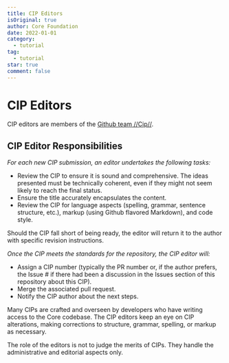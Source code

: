 ```yaml
---
title: CIP Editors
isOriginal: true
author: Core Foundation
date: 2022-01-01
category:
  - tutorial
tag:
  - tutorial
star: true
comment: false
---
```

# CIP Editors

CIP editors are members of the [Github team //Cip//](https://github.com/orgs/core-coin/teams/cip).

## CIP Editor Responsibilities

*For each new CIP submission, an editor undertakes the following tasks:*

- Review the CIP to ensure it is sound and comprehensive. The ideas presented must be technically coherent, even if they might not seem likely to reach the final status.
- Ensure the title accurately encapsulates the content.
- Review the CIP for language aspects (spelling, grammar, sentence structure, etc.), markup (using Github flavored Markdown), and code style.

Should the CIP fall short of being ready, the editor will return it to the author with specific revision instructions.

*Once the CIP meets the standards for the repository, the CIP editor will:*

- Assign a CIP number (typically the PR number or, if the author prefers, the Issue # if there had been a discussion in the Issues section of this repository about this CIP).
- Merge the associated pull request.
- Notify the CIP author about the next steps.

Many CIPs are crafted and overseen by developers who have writing access to the Core codebase. The CIP editors keep an eye on CIP alterations, making corrections to structure, grammar, spelling, or markup as necessary.

The role of the editors is not to judge the merits of CIPs. They handle the administrative and editorial aspects only.
